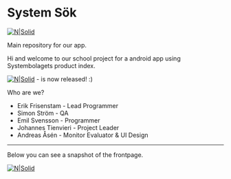# System Sök

[![N|Solid](https://images2.imgbox.com/63/19/wvlCqNW4_o.png)](https://github.com/ErikFrisenstam/SystemetAppGrupp5)

Main repository for our app.

Hi and welcome to our school project for a android app using Systembolagets product index. 

[![N|Solid](https://img.shields.io/badge/version-1.0-brightgreen.svg)](https://github.com/ErikFrisenstam/SystemetAppGrupp5/tree/v1.0) - is now released! :)



Who are we?
* Erik Frisenstam - Lead Programmer
* Simon Ström - QA
* Emil Svensson - Programmer
* Johannes Tienvieri - Project Leader
* Andreas Åsén - Monitor Evaluator & UI Design

--------------------------------------------------------

Below you can see a snapshot of the frontpage.

[![N|Solid](https://images2.imgbox.com/1a/6a/j2jlqqQl_o.png)]()


